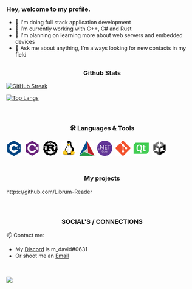 ### <p align="left">Hey, welcome to my profile.</p>

- 🔨 I'm doing full stack application development
- 🤔 I’m currently working with C++, C# and Rust
- 🔭 I'm planning on learning more about web servers and embedded devices
- 💬 Ask me about anything, I'm always looking for new contacts in my field

##

<h3 align="center">Github Stats</h3>

[![GitHub Streak](http://github-readme-streak-stats.herokuapp.com?user=DavidLazarescu&theme=dark&background=000000)](https://git.io/streak-stats)

[![Top Langs](https://github-readme-stats.vercel.app/api/top-langs/?username=DavidLazarescu&layout=compact&theme=vision-friendly-dark)](https://github.com/anuraghazra/github-readme-stats)

<br>

##
<h3 align="center">🛠 Languages & Tools</h3>
<div>
  <img src="https://github.com/devicons/devicon/blob/master/icons/cplusplus/cplusplus-plain.svg" title="C++" alt="C++" width="40" height="40"/>&nbsp;
  <img src="https://github.com/devicons/devicon/blob/master/icons/csharp/csharp-plain.svg" title="C#" alt="C#" width="40" height="40"/>&nbsp;
  <img src="https://github.com/devicons/devicon/blob/master/icons/rust/rust-plain.svg" title="Rust" alt="Rust" width="40" height="40"/>&nbsp;
  <img src="https://github.com/devicons/devicon/blob/master/icons/linux/linux-original.svg" title="Linux" alt="Linux" width="40" height="40"/>&nbsp;
  <img src="https://github.com/devicons/devicon/blob/master/icons/cmake/cmake-original.svg" title="Cmake" alt="Cmake" width="40" height="40"/>&nbsp;
  <img src="https://github.com/devicons/devicon/blob/master/icons/dotnetcore/dotnetcore-original.svg" title=".NET-Core" alt=".NET-Core" width="40" height="40"/>&nbsp;
  <img src="https://github.com/devicons/devicon/blob/master/icons/git/git-original.svg" title="Git" alt="Git" width="40" height="40"/>&nbsp;
  <img src="https://github.com/devicons/devicon/blob/master/icons/qt/qt-original.svg" title="Qt" alt="Qt" width="40" height="40"/>&nbsp;
  <img src="https://github.com/devicons/devicon/blob/master/icons/unity/unity-original.svg" title="Unity" alt="Unity" width="40" height="40"/>&nbsp;
</div>
</br>


## <h3 align="center">My projects</h3>
<p>https://github.com/Librum-Reader</p>

</br>

## <h3 align="center">SOCIAL'S / CONNECTIONS</h3>

📫 Contact me:
- My [Discord](https://discord.com) is m_david#0631
- Or shoot me an [Email](mailto:prtnprvtmail@protonmail.com)

##

<br>
<img src="https://i.giphy.com/media/KzJkzjggfGN5Py6nkT/200.webp" width="150" align="left">

